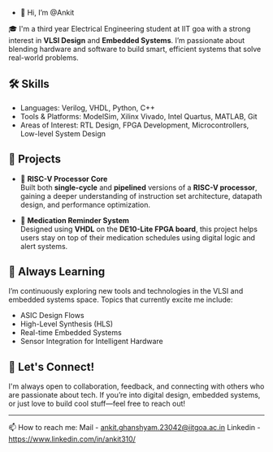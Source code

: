 - 👋 Hi, I’m @Ankit

🎓 I'm a third year Electrical Engineering student at IIT goa with a strong interest in **VLSI Design** and **Embedded Systems**. I’m passionate about blending hardware and software to build smart, efficient systems that solve real-world problems.

## 🛠️ Skills
- Languages: Verilog, VHDL, Python, C++
- Tools & Platforms: ModelSim, Xilinx Vivado, Intel Quartus, MATLAB, Git
- Areas of Interest: RTL Design, FPGA Development, Microcontrollers, Low-level System Design

## 🚀 Projects
- 🧠 **RISC-V Processor Core**  
  Built both **single-cycle** and **pipelined** versions of a **RISC-V processor**, gaining a deeper understanding of instruction set architecture, datapath design, and performance optimization.

- 💊 **Medication Reminder System**  
  Designed using **VHDL** on the **DE10-Lite FPGA board**, this project helps users stay on top of their medication schedules using digital logic and alert systems.

## 🌱 Always Learning
I’m continuously exploring new tools and technologies in the VLSI and embedded systems space. Topics that currently excite me include:
- ASIC Design Flows
- High-Level Synthesis (HLS)
- Real-time Embedded Systems
- Sensor Integration for Intelligent Hardware

## 🤝 Let's Connect!
I'm always open to collaboration, feedback, and connecting with others who are passionate about tech. If you’re into digital design, embedded systems, or just love to build cool stuff—feel free to reach out!

---

📫 How to reach me: 
Mail - ankit.ghanshyam.23042@iitgoa.ac.in
Linkedin - https://www.linkedin.com/in/ankit310/
